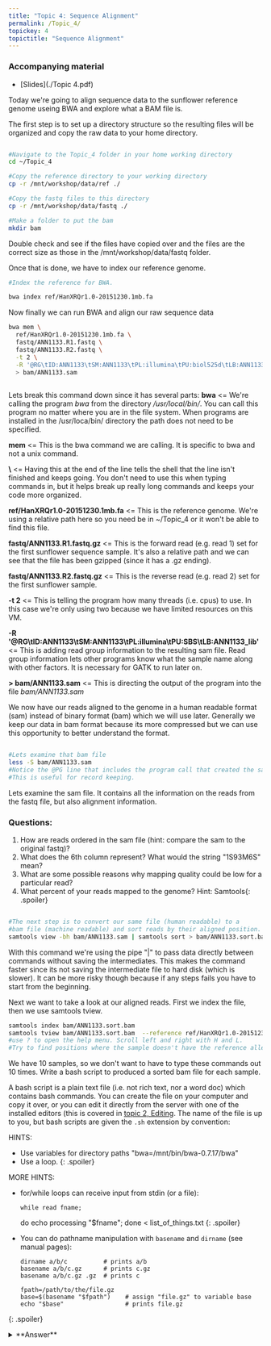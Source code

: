 ```yaml
---
title: "Topic 4: Sequence Alignment"
permalink: /Topic_4/
topickey: 4
topictitle: "Sequence Alignment"
---
```


### Accompanying material

* [Slides](./Topic 4.pdf)


Today we're going to align sequence data to the sunflower reference genome useing BWA and explore what a BAM file is.

The first step is to set up a directory structure so the resulting files will be organized and copy the raw data to your home directory.

```bash

#Navigate to the Topic_4 folder in your home working directory
cd ~/Topic_4

#Copy the reference directory to your working directory
cp -r /mnt/workshop/data/ref ./

#Copy the fastq files to this directory
cp -r /mnt/workshop/data/fastq ./

#Make a folder to put the bam
mkdir bam

```
Double check and see if the files have copied over and the files are the correct size as those in the /mnt/workshop/data/fastq folder.

Once that is done, we have to index our reference genome.

```bash
#Index the reference for BWA. 

bwa index ref/HanXRQr1.0-20151230.1mb.fa

```
Now finally we can run BWA and align our raw sequence data 
```bash
bwa mem \
  ref/HanXRQr1.0-20151230.1mb.fa \
  fastq/ANN1133.R1.fastq \
  fastq/ANN1133.R2.fastq \
  -t 2 \
  -R '@RG\tID:ANN1133\tSM:ANN1133\tPL:illumina\tPU:biol525d\tLB:ANN1133_lib' \
  > bam/ANN1133.sam
  
```
Lets break this command down since it has several parts:
**bwa** <= We're calling the program _bwa_ from the directory _/usr/local/bin/_. You can call this program no matter where you are in the file system. When programs are installed in the /usr/loca/bin/ directory the path does not need to be specified.

**mem** <= This is the bwa command we are calling. It is specific to bwa and not a unix command.

**\\** <= Having this at the end of the line tells the shell that the line isn't finished and keeps going. You don't need to use this when typing commands in, but it helps break up really long commands and keeps your code more organized.

**ref/HanXRQr1.0-20151230.1mb.fa** <= This is the reference genome. We're using a relative path here so you need be in ~/Topic_4 or it won't be able to find this file.
  
**fastq/ANN1133.R1.fastq.gz** <= This is the forward read (e.g. read 1)  set for the first sunflower sequence sample. It's also a relative path and we can see that the file has been gzipped (since it has a .gz ending).

**fastq/ANN1133.R2.fastq.gz** <= This is the reverse read (e.g. read 2)  set for the first sunflower sample.
  
**-t 2** <= This is telling the program how many threads (i.e. cpus) to use. In this case we're only using two because we have limited resources on this VM.

**-R '@RG\tID:ANN1133\tSM:ANN1133\tPL:illumina\tPU:SBS\tLB:ANN1133_lib'** <= This is adding read group information to the resulting sam file. Read group information lets other programs know what the sample name along with other factors. It is necessary for GATK to run later on.

**> bam/ANN1133.sam** <= This is directing the output of the program into the file _bam/ANN1133.sam_

We now have our reads aligned to the genome in a human readable format (sam) instead of binary format (bam) which we will use later. Generally we keep our data in bam format because its more compressed but we can use this opportunity to better understand the format. 

```bash

#Lets examine that bam file
less -S bam/ANN1133.sam
#Notice the @PG line that includes the program call that created the sam file. 
#This is useful for record keeping.

```
Lets examine the sam file. It contains all the information on the reads from the fastq file, but also alignment information. 
### Questions:
1. How are reads ordered in the sam file (hint: compare the sam to the original fastq)? 
2. What does the 6th column represent? What would the string "1S93M6S" mean?
3. What are some possible reasons why mapping quality could be low for a particular read?
4. What percent of your reads mapped to the genome? Hint: <span>Samtools</span>{: .spoiler}

```bash

#The next step is to convert our same file (human readable) to a 
#bam file (machine readable) and sort reads by their aligned position.
samtools view -bh bam/ANN1133.sam | samtools sort > bam/ANN1133.sort.bam 
```
With this command we're using the pipe "|" to pass data directly between commands without saving the intermediates. This makes the command faster since its not saving the intermediate file to hard disk (which is slower). It can be more risky though because if any steps fails you have to start from the beginning. 


Next we want to take a look at our aligned reads. First we index the file, then we use samtools tview.
```bash
samtools index bam/ANN1133.sort.bam  
samtools tview bam/ANN1133.sort.bam  --reference ref/HanXRQr1.0-20151230.1mb.fa
#use ? to open the help menu. Scroll left and right with H and L. 
#Try to find positions where the sample doesn't have the reference allele. 
```





We have 10 samples, so we don't want to have to type these commands out 10 times. Write a bash script to produced a sorted bam file for each sample.

A bash script is a plain text file (i.e. not rich text, nor a word doc) which contains bash commands. You can create the file on your computer and copy it over, or you can edit it directly from the server with one of the installed editors (this is covered in [topic 2, Editing](../Topic_2/#editing). The name of the file is up to you, but bash scripts are given the `.sh` extension by convention:

HINTS:
  * Use variables for directory paths "bwa=/mnt/bin/bwa-0.7.17/bwa"
  * Use a loop.
  {: .spoiler}

MORE HINTS:
  * for/while loops can receive input from stdin (or a file):

        while read fname;
	  do echo processing "$fname";
	done < list_of_things.txt
  {: .spoiler}

  * You can do pathname manipulation with `basename` and `dirname` (see manual pages):

    ```
    dirname a/b/c          # prints a/b
    basename a/b/c.gz      # prints c.gz
    basename a/b/c.gz .gz  # prints c

    fpath=/path/to/the/file.gz
    base=$(basename "$fpath")    # assign "file.gz" to variable base
    echo "$base"                 # prints file.gz
    ```
  {: .spoiler}

<details>
<summary markdown="span">**Answer**
</summary>
```bash
  #First set up variable names
  bam=~/bam
  fastq=~/fastq
  ref_file=~/ref/HanXRQr1.0-20151230.1mb.fa

  #Then get a list of sample names, without suffixes
  ls $fastq | grep R1.fastq.gz | sed s/.R1.fastq.gz//g > $bam/samplelist.txt

  #Then loop through the samples
  while read name
  do
    bwa mem \
    -R "@RG\tID:$name\tSM:$name\tPL:ILLUMINA" \
    $ref_file \
    $fastq/$name.R1.fastq.gz \
    $fastq/$name.R2.fastq.gz \
    -t 1 > $bam/$name.sam;

    samtools view -bh $bam/$name.sam |\
    samtools sort > $bam/$name.sort.bam;
    samtools index $bam/$name.sort.bam
  done < $bam/samplelist.txt
```
</details>

After your final bam files are created, and you've checked that they look good, you should remove intermediate files to save space. You can build file removal into your bash scripts, but it is often helpful to only add that in once the script works. It's hard to troubleshoot a failed script if it deletes everything as it goes.
### By topic 7, you should have created cleaned bam files for all samples.

## Discussion Questions
1) Is an alignment with a higher percent of mapped reads always better than one with a lower percent? Why or why not?
2) I want to reduce the percent of incorrectly mapped reads when using BWA. What setting or settings should I change in BWA?
3) What are two ways that could be used to evaluate which aligner is best?

